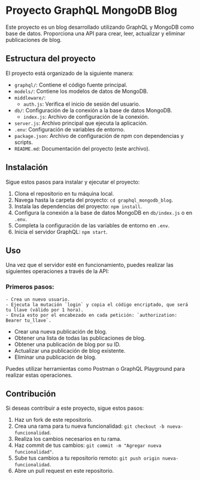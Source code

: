 # Proyecto GraphQL MongoDB Blog

Este proyecto es un blog desarrollado utilizando GraphQL y MongoDB como base de datos. Proporciona una API para crear, leer, actualizar y eliminar publicaciones de blog.

## Estructura del proyecto

El proyecto está organizado de la siguiente manera:

- `graphql/`: Contiene el código fuente principal.
- `models/`: Contiene los modelos de datos de MongoDB.
- `middleware/`: 
    - `auth.js`: Verifica el inicio de sesión del usuario.
- `db/`: Configuración de la conexión a la base de datos MongoDB.
    - `index.js`: Archivo de configuración de la conexión.
- `server.js`: Archivo principal que ejecuta la aplicación.
- `.env`: Configuración de variables de entorno.
- `package.json`: Archivo de configuración de npm con dependencias y scripts.
- `README.md`: Documentación del proyecto (este archivo).

## Instalación

Sigue estos pasos para instalar y ejecutar el proyecto:

1. Clona el repositorio en tu máquina local.
2. Navega hasta la carpeta del proyecto: `cd graphql_mongodb_blog`.
3. Instala las dependencias del proyecto: `npm install`.
4. Configura la conexión a la base de datos MongoDB en `db/index.js` o en `.env`.
5. Completa la configuración de las variables de entorno en `.env`.
6. Inicia el servidor GraphQL: `npm start`.

## Uso

Una vez que el servidor esté en funcionamiento, puedes realizar las siguientes operaciones a través de la API:

### Primeros pasos:
    - Crea un nuevo usuario.
    - Ejecuta la mutación `login` y copia el código encriptado, que será tu llave (válido por 1 hora).
    - Envía esto por el encabezado en cada petición: `authorization: Bearer tu_llave`.

- Crear una nueva publicación de blog.
- Obtener una lista de todas las publicaciones de blog.
- Obtener una publicación de blog por su ID.
- Actualizar una publicación de blog existente.
- Eliminar una publicación de blog.

Puedes utilizar herramientas como Postman o GraphQL Playground para realizar estas operaciones.

## Contribución

Si deseas contribuir a este proyecto, sigue estos pasos:

1. Haz un fork de este repositorio.
2. Crea una rama para tu nueva funcionalidad: `git checkout -b nueva-funcionalidad`.
3. Realiza los cambios necesarios en tu rama.
4. Haz commit de tus cambios: `git commit -m "Agregar nueva funcionalidad"`.
5. Sube tus cambios a tu repositorio remoto: `git push origin nueva-funcionalidad`.
6. Abre un pull request en este repositorio.
